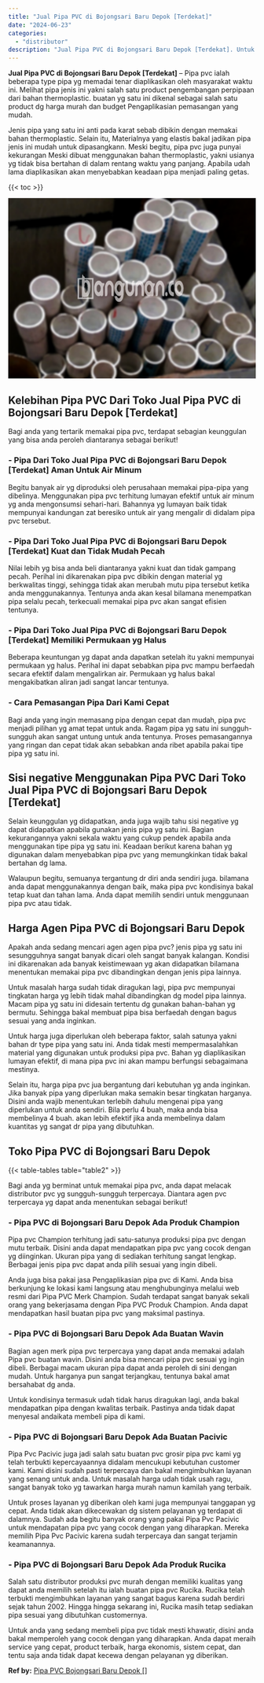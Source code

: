 ```yaml
---
title: "Jual Pipa PVC di Bojongsari Baru Depok [Terdekat]"
date: "2024-06-23"
categories: 
  - "distributor"
description: "Jual Pipa PVC di Bojongsari Baru Depok [Terdekat]. Untuk anda yang sedang membeli pipa pvc tidak mesti khawatir, disini anda bakal memperoleh yang cocok deng..."
---
```


**Jual Pipa PVC di Bojongsari Baru Depok \[Terdekat\]** – Pipa pvc ialah beberapa type pipa yg memadai tenar diaplikasikan oleh masyarakat waktu ini. Melihat pipa jenis ini yakni salah satu product pengembangan perpipaan dari bahan thermoplastic. buatan yg satu ini dikenal sebagai salah satu product dg harga murah dan budget Pengaplikasian pemasangan yang mudah.

Jenis pipa yang satu ini anti pada karat sebab dibikin dengan memakai bahan thermoplastic. Selain itu, Materialnya yang elastis bakal jadikan pipa jenis ini mudah untuk dipasangkann. Meski begitu, pipa pvc juga punyai kekurangan Meski dibuat menggunakan bahan thermoplastic, yakni usianya yg tidak bisa bertahan di dalam rentang waktu yang panjang. Apabila udah lama diaplikasikan akan menyebabkan keadaan pipa menjadi paling getas.

{{< toc >}}

![Jual Pipa PVC di Bojongsari Baru Depok [Terdekat]](/images/jaul-pipa-pvc-12.png)

## Kelebihan Pipa PVC Dari Toko Jual Pipa PVC di Bojongsari Baru Depok \[Terdekat\]

Bagi anda yang tertarik memakai pipa pvc, terdapat sebagian keunggulan yang bisa anda peroleh diantaranya sebagai berikut!

### \- Pipa Dari Toko Jual Pipa PVC di Bojongsari Baru Depok \[Terdekat\] Aman Untuk Air Minum

Begitu banyak air yg diproduksi oleh perusahaan memakai pipa-pipa yang dibelinya. Menggunakan pipa pvc terhitung lumayan efektif untuk air minum yg anda mengonsumsi sehari-hari. Bahannya yg lumayan baik tidak mempunyai kandungan zat beresiko untuk air yang mengalir di didalam pipa pvc tersebut.

### \- Pipa Dari Toko Jual Pipa PVC di Bojongsari Baru Depok \[Terdekat\] Kuat dan Tidak Mudah Pecah

Nilai lebih yg bisa anda beli diantaranya yakni kuat dan tidak gampang pecah. Perihal ini dikarenakan pipa pvc dibikin dengan material yg berkwalitas tinggi, sehingga tidak akan merubah mutu pipa tersebut ketika anda menggunakannya. Tentunya anda akan kesal bilamana menempatkan pipa selalu pecah, terkecuali memakai pipa pvc akan sangat efisien tentunya.

### \- Pipa Dari Toko Jual Pipa PVC di Bojongsari Baru Depok \[Terdekat\] Memiliki Permukaan yg Halus

Beberapa keuntungan yg dapat anda dapatkan setelah itu yakni mempunyai permukaan yg halus. Perihal ini dapat sebabkan pipa pvc mampu berfaedah secara efektif dalam mengalirkan air. Permukaan yg halus bakal mengakibatkan aliran jadi sangat lancar tentunya.

### \- Cara Pemasangan Pipa Dari Kami Cepat

Bagi anda yang ingin memasang pipa dengan cepat dan mudah, pipa pvc menjadi pilihan yg amat tepat untuk anda. Ragam pipa yg satu ini sungguh-sungguh akan sangat untung untuk anda tentunya. Proses pemasangannya yang ringan dan cepat tidak akan sebabkan anda ribet apabila pakai tipe pipa yg satu ini.

## Sisi negative Menggunakan Pipa PVC Dari Toko Jual Pipa PVC di Bojongsari Baru Depok \[Terdekat\]

Selain keunggulan yg didapatkan, anda juga wajib tahu sisi negative yg dapat didapatkan apabila gunakan jenis pipa yg satu ini. Bagian kekurangannya yakni sekala waktu yang cukup pendek apabila anda menggunakan tipe pipa yg satu ini. Keadaan berikut karena bahan yg digunakan dalam menyebabkan pipa pvc yang memungkinkan tidak bakal bertahan dg lama.

Walaupun begitu, semuanya tergantung dr diri anda sendiri juga. bilamana anda dapat menggunakannya dengan baik, maka pipa pvc kondisinya bakal tetap kuat dan tahan lama. Anda dapat memilih sendiri untuk menggunaan pipa pvc atau tidak.

## Harga Agen Pipa PVC di Bojongsari Baru Depok

Apakah anda sedang mencari agen agen pipa pvc? jenis pipa yg satu ini sesungguhnya sangat banyak dicari oleh sangat banyak kalangan. Kondisi ini dikarenakan ada banyak keistimewaan yg akan didapatkan bilamana menentukan memakai pipa pvc dibandingkan dengan jenis pipa lainnya.

Untuk masalah harga sudah tidak diragukan lagi, pipa pvc mempunyai tingkatan harga yg lebih tidak mahal dibandingkan dg model pipa lainnya. Macam pipa yg satu ini didesain tertentu dg gunakan bahan-bahan yg bermutu. Sehingga bakal membuat pipa bisa berfaedah dengan bagus sesuai yang anda inginkan.

Untuk harga juga diperlukan oleh beberapa faktor, salah satunya yakni bahan dr type pipa yang satu ini. Anda tidak mesti mempermasalahkan material yang digunakan untuk produksi pipa pvc. Bahan yg diaplikasikan lumayan efektif, di mana pipa pvc ini akan mampu berfungsi sebagaimana mestinya.

Selain itu, harga pipa pvc jua bergantung dari kebutuhan yg anda inginkan. Jika banyak pipa yang diperlukan maka semakin besar tingkatan harganya. Disini anda wajib menentukan terlebih dahulu mengenai pipa yang diperlukan untuk anda sendiri. Bila perlu 4 buah, maka anda bisa membelinya 4 buah. akan lebih efektif jika anda membelinya dalam kuantitas yg sangat dr pipa yang dibutuhkan.

## Toko Pipa PVC di Bojongsari Baru Depok

{{< table-tables table="table2" >}}

Bagi anda yg berminat untuk memakai pipa pvc, anda dapat melacak distributor pvc yg sungguh-sungguh terpercaya. Diantara agen pvc terpercaya yg dapat anda menentukan sebagai berikut!

### \- Pipa PVC di Bojongsari Baru Depok Ada Produk Champion

Pipa pvc Champion terhitung jadi satu-satunya produksi pipa pvc dengan mutu terbaik. Disini anda dapat mendapatkan pipa pvc yang cocok dengan yg diinginkan. Ukuran pipa yang di sediakan terhitung sangat lengkap. Berbagai jenis pipa pvc dapat anda pilih sesuai yang ingin dibeli.

Anda juga bisa pakai jasa Pengaplikasian pipa pvc di Kami. Anda bisa berkunjung ke lokasi kami langsung atau menghubunginya melalui web resmi dari Pipa PVC Merk Champion. Sudah terdapat sangat banyak sekali orang yang bekerjasama dengan Pipa PVC Produk Champion. Anda dapat mendapatkan hasil buatan pipa pvc yang maksimal pastinya.

### \- Pipa PVC di Bojongsari Baru Depok Ada Buatan Wavin

Bagian agen merk pipa pvc terpercaya yang dapat anda memakai adalah Pipa pvc buatan wavin. Disini anda bisa mencari pipa pvc sesuai yg ingin dibeli. Berbagai macam ukuran pipa dapat anda peroleh di sini dengan mudah. Untuk harganya pun sangat terjangkau, tentunya bakal amat bersahabat dg anda.

Untuk kondisinya termasuk udah tidak harus diragukan lagi, anda bakal mendapatkan pipa dengan kwalitas terbaik. Pastinya anda tidak dapat menyesal andaikata membeli pipa di kami.

### \- Pipa PVC di Bojongsari Baru Depok Ada Buatan Pacivic

Pipa Pvc Pacivic juga jadi salah satu buatan pvc grosir pipa pvc kami yg telah terbukti kepercayaannya didalam mencukupi kebutuhan customer kami. Kami disini sudah pasti terpercaya dan bakal mengimbuhkan layanan yang senang untuk anda. Untuk masalah harga udah tidak usah ragu, sangat banyak toko yg tawarkan harga murah namun kamilah yang terbaik.

Untuk proses layanan yg diberikan oleh kami juga mempunyai tanggapan yg cepat. Anda tidak akan dikecewakan dg sistem pelayanan yg terdapat di dalamnya. Sudah ada begitu banyak orang yang pakai Pipa Pvc Pacivic untuk mendapatan pipa pvc yang cocok dengan yang diharapkan. Mereka memilih Pipa Pvc Pacivic karena sudah terpercaya dan sangat terjamin keamanannya.

### \- Pipa PVC di Bojongsari Baru Depok Ada Produk Rucika

Salah satu distributor produksi pvc murah dengan memiliki kualitas yang dapat anda memilih setelah itu ialah buatan pipa pvc Rucika. Rucika telah terbukti mengimbuhkan layanan yang sangat bagus karena sudah berdiri sejak tahun 2002. Hingga hingga sekarang ini, Rucika masih tetap sediakan pipa sesuai yang dibutuhkan customernya.

Untuk anda yang sedang membeli pipa pvc tidak mesti khawatir, disini anda bakal memperoleh yang cocok dengan yang diharapkan. Anda dapat meraih service yang cepat, product terbaik, harga ekonomis, sistem cepat, dan tentu saja anda tidak dapat kecewa dengan pelayanan yg diberikan.

**Ref by:** [Pipa PVC Bojongsari Baru Depok []](https://id.wikipedia.org/wiki/Pipa)
